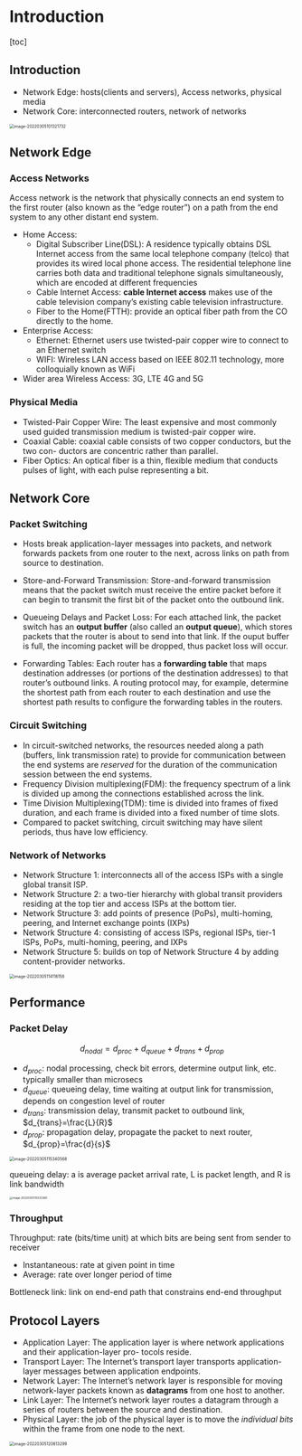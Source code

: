 # Introduction

[toc]

## Introduction

- Network Edge: hosts(clients and servers), Access networks, physical media
- Network Core: interconnected routers, network of networks

<img src="https://tva1.sinaimg.cn/large/e6c9d24egy1gzzhrvvcavj20u0170wjj.jpg" alt="image-20220305101321732" style="zoom:50%;" />

## Network Edge

### Access Networks

Access network is the network that physically connects an end system to the first router (also known as the “edge router”) on a path from the end system to any other distant end system.

- Home Access: 
  - Digital Subscriber Line(DSL): A residence typically obtains DSL Internet access from the same local telephone company (telco) that provides its wired local phone access. The residential telephone line carries both data and traditional telephone signals simultaneously, which are encoded at different frequencies
  - Cable Internet Access: **cable Internet access** makes use of the cable television company’s existing cable television infrastructure.
  - Fiber to the Home(FTTH): provide an optical fiber path from the CO directly to the home.
- Enterprise Access:
  - Ethernet: Ethernet users use twisted-pair copper wire to connect to an Ethernet switch
  - WIFI: Wireless LAN access based on IEEE 802.11 technology, more colloquially known as WiFi
- Wider area Wireless Access: 3G, LTE 4G and 5G

### Physical Media

- Twisted-Pair Copper Wire: The least expensive and most commonly used guided transmission medium is twisted-pair copper wire.
- Coaxial Cable:  coaxial cable consists of two copper conductors, but the two con- ductors are concentric rather than parallel.
- Fiber Optics: An optical fiber is a thin, flexible medium that conducts pulses of light, with each pulse representing a bit.

## Network Core

### Packet Switching

- Hosts break application-layer messages into packets, and network forwards packets from one router to the next, across links on path from source to destination.

- Store-and-Forward Transmission: Store-and-forward transmission means that the packet switch must receive the entire packet before it can begin to transmit the first bit of the packet onto the outbound link.

- Queueing Delays and Packet Loss: For each attached link, the packet switch has an **output buffer** (also called an **output queue**), which stores packets that the router is about to send into that link. If the ouput buffer is full, the incoming packet will be dropped, thus packet loss will occur.

- Forwarding Tables: Each router has a **forwarding table** that maps destination addresses (or portions of the destination addresses) to that router’s outbound links. A routing protocol may, for example, determine the shortest path from each router to each destination and use the shortest path results to configure the forwarding tables in the routers.

### Circuit Switching

- In circuit-switched networks, the resources needed along a path (buffers, link transmission rate) to provide for communication between the end systems are *reserved* for the duration of the communication session between the end systems.
- Frequency Division multiplexing(FDM): the frequency spectrum of a link is divided up among the connections established across the link.
- Time Division Multiplexing(TDM): time is divided into frames of fixed duration, and each frame is divided into a fixed number of time slots.
- Compared to packet switching, circuit switching may have silent periods, thus have low efficiency.

### Network of Networks

- Network Structure 1: interconnects all of the access ISPs with a single global transit ISP.
- Network Structure 2: a two-tier hierarchy with global transit providers residing at the top tier and access ISPs at the bottom tier.
- Network Structure 3: add points of presence (PoPs), multi-homing, peering, and Internet exchange points (IXPs)
- Network Structure 4: consisting of access ISPs, regional ISPs, tier-1 ISPs, PoPs, multi-homing, peering, and IXPs
- Network Structure 5: builds on top of Network Structure 4 by adding content-provider networks. 

<img src="https://tva1.sinaimg.cn/large/e6c9d24egy1gzzhrst11kj21900mgn0e.jpg" alt="image-20220305114116158" style="zoom:50%;" />

## Performance

### Packet Delay

$$
d_{nodal}=d_{proc}+d_{queue}+d_{trans}+d_{prop}
$$

- $d_{proc}$: nodal processing, check bit errors, determine output link, etc. typically smaller than microsecs
- $d_{queue}$: queueing delay, time waiting at output link for transmission, depends on congestion level of router
- $d_{trans}$: transmission delay, transmit packet to outbound link, $d_{trans}=\frac{L}{R}$
- $d_{prop}$: propagation delay, propagate the packet to next router, $d_{prop}=\frac{d}{s}$

<img src="https://tva1.sinaimg.cn/large/e6c9d24egy1gzzhrojyh3j21580bkabx.jpg" alt="image-20220305115340568" style="zoom:50%;" />

queueing delay: a is average packet arrival rate, L is packet length, and R is link bandwidth

<img src="https://tva1.sinaimg.cn/large/e6c9d24egy1gzzhtkuxhyj20hq0eqgm7.jpg" alt="image-20220305115533360" style="zoom:33%;" />

### Throughput

Throughput: rate (bits/time unit) at which bits are being sent from sender to receiver

- Instantaneous: rate at given point in time
- Average: rate over longer period of time

Bottleneck link: link on end-end path that constrains end-end throughput

## Protocol Layers

- Application Layer: The application layer is where network applications and their application-layer pro- tocols reside.
- Transport Layer: The Internet’s transport layer transports application-layer messages between application endpoints.
- Network Layer: The Internet’s network layer is responsible for moving network-layer packets known as **datagrams** from one host to another.
- Link Layer: The Internet’s network layer routes a datagram through a series of routers between the source and destination.
- Physical Layer: the job of the physical layer is to move the *individual bits* within the frame from one node to the next.

<img src="https://tva1.sinaimg.cn/large/e6c9d24egy1gzzi4k7jz2j21bo0u0n2e.jpg" alt="image-20220305120613299" style="zoom:50%;" />